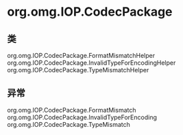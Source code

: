 # org.omg.IOP.CodecPackage

## 类

org.omg.IOP.CodecPackage.FormatMismatchHelper
org.omg.IOP.CodecPackage.InvalidTypeForEncodingHelper
org.omg.IOP.CodecPackage.TypeMismatchHelper

## 异常

org.omg.IOP.CodecPackage.FormatMismatch
org.omg.IOP.CodecPackage.InvalidTypeForEncoding
org.omg.IOP.CodecPackage.TypeMismatch




